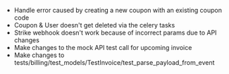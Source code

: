 * Handle error caused by creating a new coupon with an existing coupon code
* Coupon & User doesn't get deleted via the celery tasks
* Strike webhook doesn't work because of incorrect params due to API changes
* Make changes to the mock API test call for upcoming invoice
* Make changes to tests/billing/test_models/TestInvoice/test_parse_payload_from_event